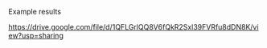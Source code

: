 Example results

https://drive.google.com/file/d/1QFLGrlQQ8V6fQkR2Sxl39FVRfu8dDN8K/view?usp=sharing
